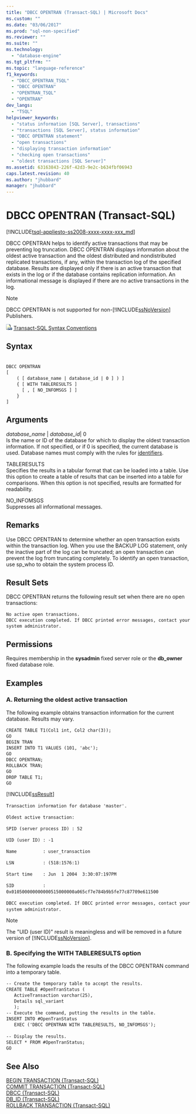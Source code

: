 ```yaml
---
title: "DBCC OPENTRAN (Transact-SQL) | Microsoft Docs"
ms.custom: ""
ms.date: "03/06/2017"
ms.prod: "sql-non-specified"
ms.reviewer: ""
ms.suite: ""
ms.technology: 
  - "database-engine"
ms.tgt_pltfrm: ""
ms.topic: "language-reference"
f1_keywords: 
  - "DBCC_OPENTRAN_TSQL"
  - "DBCC OPENTRAN"
  - "OPENTRAN_TSQL"
  - "OPENTRAN"
dev_langs: 
  - "TSQL"
helpviewer_keywords: 
  - "status information [SQL Server], transactions"
  - "transactions [SQL Server], status information"
  - "DBCC OPENTRAN statement"
  - "open transactions"
  - "displaying transaction information"
  - "checking open transactions"
  - "oldest transactions [SQL Server]"
ms.assetid: 63163843-226f-42d3-9e2c-b634fbf06943
caps.latest.revision: 40
ms.author: "jhubbard"
manager: "jhubbard"
---
```

# DBCC OPENTRAN (Transact-SQL)
[!INCLUDE[tsql-appliesto-ss2008-xxxx-xxxx-xxx_md](../../database-engine/configure/windows/includes/tsql-appliesto-ss2008-xxxx-xxxx-xxx-md.md)]

  DBCC OPENTRAN helps to identify active transactions that may be preventing log truncation. DBCC OPENTRAN displays information about the oldest active transaction and the oldest distributed and nondistributed replicated transactions, if any, within the transaction log of the specified database. Results are displayed only if there is an active transaction that exists in the log or if the database contains replication information. An informational message is displayed if there are no active transactions in the log.  
  
> [!NOTE]  
>  DBCC OPENTRAN is not supported for non-[!INCLUDE[ssNoVersion](../../advanced-analytics/r-services/includes/ssnoversion-md.md)] Publishers.  
  
 ![Topic link icon](../../database-engine/configure/windows/media/topic-link.gif "Topic link icon") [Transact-SQL Syntax Conventions](../Topic/Transact-SQL%20Syntax%20Conventions%20\(Transact-SQL\).md)  
  
## Syntax  
  
```  
  
DBCC OPENTRAN   
[   
    ( [ database_name | database_id | 0 ] ) ]  
    { [ WITH TABLERESULTS ]  
      [ , [ NO_INFOMSGS ] ]  
    }  
]   
```  
  
## Arguments  
 *database_name* | *database_id*| 0  
 Is the name or ID of the database for which to display the oldest transaction information. If not specified, or if 0 is specified, the current database is used. Database names must comply with the rules for [identifiers](../../relational-databases/databases/database-identifiers.md).  
  
 TABLERESULTS  
 Specifies the results in a tabular format that can be loaded into a table. Use this option to create a table of results that can be inserted into a table for comparisons. When this option is not specified, results are formatted for readability.  
  
 NO_INFOMSGS  
 Suppresses all informational messages.  
  
## Remarks  
 Use DBCC OPENTRAN to determine whether an open transaction exists within the transaction log. When you use the BACKUP LOG statement, only the inactive part of the log can be truncated; an open transaction can prevent the log from truncating completely. To identify an open transaction, use sp_who to obtain the system process ID.  
  
## Result Sets  
 DBCC OPENTRAN returns the following result set when there are no open transactions:  
  
```  
No active open transactions.  
DBCC execution completed. If DBCC printed error messages, contact your system administrator.  
```  
  
## Permissions  
 Requires membership in the **sysadmin** fixed server role or the **db_owner** fixed database role.  
  
## Examples  
  
### A. Returning the oldest active transaction  
 The following example obtains transaction information for the current database. Results may vary.  
  
```tsql  
CREATE TABLE T1(Col1 int, Col2 char(3));  
GO  
BEGIN TRAN  
INSERT INTO T1 VALUES (101, 'abc');  
GO  
DBCC OPENTRAN;  
ROLLBACK TRAN;  
GO  
DROP TABLE T1;  
GO  
```  
  
 [!INCLUDE[ssResult](../../relational-databases/includes/ssresult-md.md)]  
  
 `Transaction information for database 'master'.`  
  
 `Oldest active transaction:`  
  
 `SPID (server process ID) : 52`  
  
 `UID (user ID) : -1`  
  
 `Name          : user_transaction`  
  
 `LSN           : (518:1576:1)`  
  
 `Start time    : Jun  1 2004  3:30:07:197PM`  
  
 `SID           : 0x010500000000000515000000a065cf7e784b9b5fe77c87709e611500`  
  
 `DBCC execution completed. If DBCC printed error messages, contact your system administrator.`  
  
> [!NOTE]  
>  The "UID (user ID)" result is meaningless and will be removed in a future version of [!INCLUDE[ssNoVersion](../../advanced-analytics/r-services/includes/ssnoversion-md.md)].  
  
### B. Specifying the WITH TABLERESULTS option  
 The following example loads the results of the DBCC OPENTRAN command into a temporary table.  
  
```tsql  
-- Create the temporary table to accept the results.  
CREATE TABLE #OpenTranStatus (  
   ActiveTransaction varchar(25),  
   Details sql_variant   
   );  
-- Execute the command, putting the results in the table.  
INSERT INTO #OpenTranStatus   
   EXEC ('DBCC OPENTRAN WITH TABLERESULTS, NO_INFOMSGS');  
  
-- Display the results.  
SELECT * FROM #OpenTranStatus;  
GO  
```  
  
## See Also  
 [BEGIN TRANSACTION &#40;Transact-SQL&#41;](../Topic/BEGIN%20TRANSACTION%20\(Transact-SQL\).md)   
 [COMMIT TRANSACTION &#40;Transact-SQL&#41;](../Topic/COMMIT%20TRANSACTION%20\(Transact-SQL\).md)   
 [DBCC &#40;Transact-SQL&#41;](../../t-sql/database-console-commands/dbcc-transact-sql.md)   
 [DB_ID &#40;Transact-SQL&#41;](../../t-sql/functions/db-id-transact-sql.md)   
 [ROLLBACK TRANSACTION &#40;Transact-SQL&#41;](../Topic/ROLLBACK%20TRANSACTION%20\(Transact-SQL\).md)  
  
  